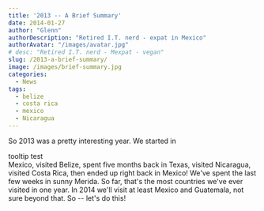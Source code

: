```yaml
---
title: '2013 -- A Brief Summary'
date: 2014-01-27
author: "Glenn"
authorDescription: "Retired I.T. nerd - expat in Mexico"
authorAvatar: "/images/avatar.jpg"
# desc: "Retired I.T. nerd - Mexpat - vegan"
slug: /2013-a-brief-summary/
image: /images/brief-summary.jpg
categories:
  - News
tags:
  - belize
  - costa rica
  - mexico
  - Nicaragua
---
```

So 2013 was a pretty interesting year. We started in <div data-balloon="This is a tooltip!" data-balloon-pos="up">tooltip test</div> Mexico, visited Belize, spent five months back in Texas, visited Nicaragua, visited Costa Rica, then ended up right back in Mexico! We've spent the last few weeks in sunny Merida. So far, that's the most countries we've ever visited in one year. In 2014 we'll visit at least Mexico and Guatemala, not sure beyond that. So -- let's do this!
